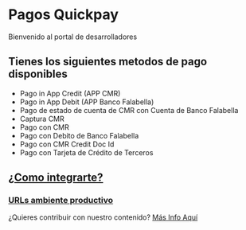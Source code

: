 # Pagos Quickpay

Bienvenido al portal de desarrolladores

## Tienes los siguientes metodos de pago disponibles

  - Pago in App Credit (APP CMR)
  - Pago in App Debit (APP Banco Falabella)
  - Pago de estado de cuenta de CMR con Cuenta de Banco Falabella
  - Captura CMR
  - Pago con CMR
  - Pago con Debito de Banco Falabella
  - Pago con CMR Credit Doc Id
  - Pago con Tarjeta de Crédito de Terceros

## [¿Como integrarte?](articles/pagos/introduction.md)

### [URLs ambiente productivo](articles/pagos/url-produccion.md)

¿Quieres contribuir con nuestro contenido? [Más Info Aquí](articles/contribuciones/introduction.md)
